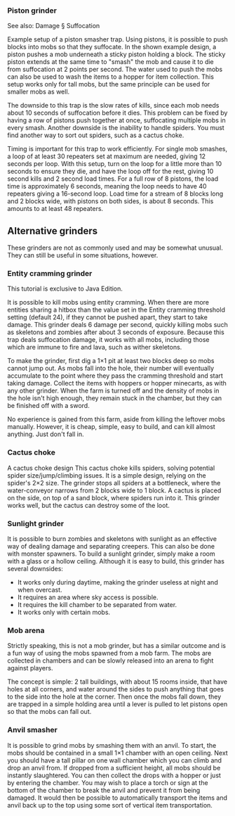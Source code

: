 ### Piston grinder
See also: Damage § Suffocation

Example setup of a piston smasher trap.
Using pistons, it is possible to push blocks into mobs so that they suffocate. In the shown example design, a piston pushes a mob underneath a sticky piston holding a block. The sticky piston extends at the same time to "smash" the mob and cause it to die from suffocation at 2 points per second. The water used to push the mobs can also be used to wash the items to a hopper for item collection. This setup works only for tall mobs, but the same principle can be used for smaller mobs as well.

The downside to this trap is the slow rates of kills, since each mob needs about 10 seconds of suffocation before it dies. This problem can be fixed by having a row of pistons push together at once, suffocating multiple mobs in every smash. Another downside is the inability to handle spiders. You must find another way to sort out spiders, such as a cactus choke.

Timing is important for this trap to work efficiently. For single mob smashes, a loop of at least 30 repeaters set at maximum are needed, giving 12 seconds per loop. With this setup, turn on the loop for a little more than 10 seconds to ensure they die, and have the loop off for the rest, giving 10 second kills and 2 second load times. For a full row of 8 pistons, the load time is approximately 6 seconds, meaning the loop needs to have 40 repeaters giving a 16-second loop. Load time for a stream of 8 blocks long and 2 blocks wide, with pistons on both sides, is about 8 seconds. This amounts to at least 48 repeaters.

## Alternative grinders
These grinders are not as commonly used and may be somewhat unusual. They can still be useful in some situations, however.

### Entity cramming grinder

  

This tutorial is exclusive to  Java Edition. 


It is possible to kill mobs using entity cramming. When there are more entities sharing a hitbox than the value set in the Entity cramming threshold setting (default 24), if they cannot be pushed apart, they start to take damage. This grinder deals 6 damage per second, quickly killing mobs such as skeletons and zombies after about 3 seconds of exposure. Because this trap deals suffocation damage, it works with all mobs, including those which are immune to fire and lava, such as wither skeletons.

To make the grinder, first dig a 1×1 pit at least two blocks deep so mobs cannot jump out. As mobs fall into the hole, their number will eventually accumulate to the point where they pass the cramming threshold and start taking damage. Collect the items with hoppers or hopper minecarts, as with any other grinder. When the farm is turned off and the density of mobs in the hole isn't high enough, they remain stuck in the chamber, but they can be finished off with a sword.

No experience is gained from this farm, aside from killing the leftover mobs manually. However, it is cheap, simple, easy to build, and can kill almost anything. Just don't fall in.

### Cactus choke
A cactus choke design
This cactus choke kills spiders, solving potential spider size/jump/climbing issues. It is a simple design, relying on the spider's 2×2 size. The grinder stops all spiders at a bottleneck, where the water-conveyor narrows from 2 blocks wide to 1 block. A cactus is placed on the side, on top of a sand block, where spiders run into it. This grinder works well, but the cactus can destroy some of the loot.

### Sunlight grinder
It is possible to burn zombies and skeletons with sunlight as an effective way of dealing damage and separating creepers. This can also be done with monster spawners. To build a sunlight grinder, simply make a room with a glass or a hollow ceiling. Although it is easy to build, this grinder has several downsides:

- It works only during daytime, making the grinder useless at night and when overcast.
- It requires an area where sky access is possible.
- It requires the kill chamber to be separated from water.
- It works only with certain mobs.




### Mob arena
Strictly speaking, this is not a mob grinder, but has a similar outcome and is a fun way of using the mobs spawned from a mob farm. The mobs are collected in chambers and can be slowly released into an arena to fight against players.

The concept is simple: 2 tall buildings, with about 15 rooms inside, that have holes at all corners, and water around the sides to push anything that goes to the side into the hole at the corner. Then once the mobs fall down, they are trapped in a simple holding area until a lever is pulled to let pistons open so that the mobs can fall out.




### Anvil smasher
It is possible to grind mobs by smashing them with an anvil. To start, the mobs should be contained in a small 1×1 chamber with an open ceiling. Next you should have a tall pillar on one wall chamber which you can climb and drop an anvil from. If dropped from a sufficient height, all mobs should be instantly slaughtered. You can then collect the drops with a hopper or just by entering the chamber. You may wish to place a torch or sign at the bottom of the chamber to break the anvil and prevent it from being damaged. It would then be possible to automatically transport the items and anvil back up to the top using some sort of vertical item transportation.

